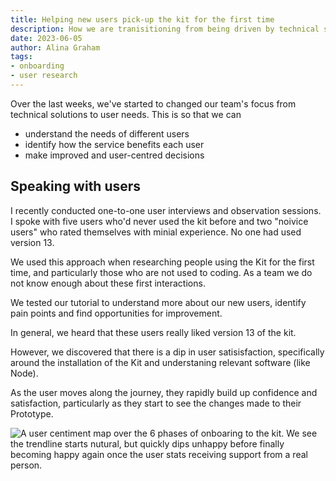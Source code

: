 ```yaml
---
title: Helping new users pick-up the kit for the first time
description: How we are tranisitioning from being driven by technical solutions towards user needs
date: 2023-06-05
author: Alina Graham
tags:
- onboarding
- user research
---
```


Over the last weeks, we've started to changed our team's focus from technical solutions to user needs. This is so that we can

- understand the needs of different users
- identify how the service benefits each user
- make improved and user-centred decisions

## Speaking with users
I recently conducted one-to-one user interviews and observation sessions. I spoke with five users who'd never used the kit before and two "noivice users" who rated themselves with minial experience. No one had used version 13.

We used this approach when researching people using the Kit for the first time, and particularly those who are not used to coding.  As a team we do not know enough about these first interactions.

We tested our tutorial to understand more about our new users, identify pain points and find opportunities for improvement.

In general, we heard that these users really liked version 13 of the kit.

However, we discovered that there is a dip in user satisisfaction, specifically around the installation of the Kit and understaning relevant software (like Node).

As the user moves along the journey, they rapidly build up confidence and satisfaction, particularly as they start to see the changes made to their Prototype.

![A user centiment map over the 6 phases of onboaring to the kit. We see the trendline starts nutural, but quickly dips unhappy before finally becoming happy again once the user stats receiving support from a real person.](journey-map.png "Our self-serve documentation wasn't fulfilling the needs of the new and novice users.")
